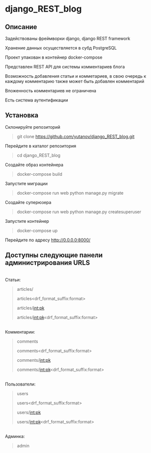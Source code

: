 # django_REST_blog

<h2>Описание</h2>

<p>Задействованы фреймворки django, django REST framework
  
Хранение данных осуществляется в субд PostgreSQL
  
Проект упакован в контейнер docker-compose</p>

<p>Представлен REST API для системы комментариев блога
  
Возможность добавления статьи и комметариев, в свою очередь к каждому комментарию также может быть добавлен комментарий
  
Вложенность комментариев не ограничена
  
Есть система аутентификации</p>

<h2>Установка</h2>

Склонируйте репозиторий
> git clone https://github.com/yutanov/django_REST_blog.git

Перейдите в каталог репозитория
> cd django_REST_blog

Создайте образ контейнера
> docker-compose build

Запустите миграции
> docker-compose run web python manage.py migrate

Создайте суперюзера
> docker-compose run web python manage.py createsuperuser

Запустите контейнер
> docker-compose up

Перейдите по адресу http://0.0.0.0:8000/

<h2>Доступны следующие панели администрирования URLS </h2>

<br>Статьи: </br>

> articles/
> 
> articles<drf_format_suffix:format>
> 
> articles/<int:pk>
> 
> articles/<int:pk><drf_format_suffix:format>

<br>Комментарии: </br>

> comments
> 
> comments<drf_format_suffix:format>
> 
> comments/<int:pk>
> 
> comments/<int:pk><drf_format_suffix:format>

<br>Пользователи: </br>

> users
> 
> users<drf_format_suffix:format>
> 
> users/<int:pk>
> 
> users/<int:pk><drf_format_suffix:format>

<br>Админка: </br>

> admin
